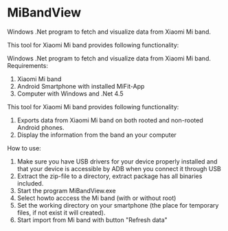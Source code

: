 # MiBandView
<p>Windows .Net program to fetch and visualize data from Xiaomi Mi band.</p>
This tool for Xiaomi Mi band provides following functionality:
<p>Windows .Net program to fetch and visualize data from Xiaomi Mi band.<br>
Requirements:
<ol>
  <li>Xiaomi Mi band</li>
  <li>Android Smartphone with installed MiFit-App</li>
  <li>Computer with Windows and .Net 4.5</li>
</ol>
</p>
<p>This tool for Xiaomi Mi band provides following functionality:
 <ol>
   <li>Exports data from Xiaomi Mi band on both rooted and non-rooted Android phones.</li>
   <li>Display the information from the band an your computer</li>
 </ol>
<p>
 How to use:
 <ol>
   <li>Make sure you have USB drivers for your device properly installed and that your device is accessible by ADB when you connect it through USB</li<
> <li>Extract the zip-file to a directory, extract package has all binaries included.</li>
   <li>Start the program MiBandView.exe</li>
   <li>Select howto acccess the Mi band (with or without root)</li>
   <li>Set the working directory on your smartphone (the place for temporary files, if not exist it will created).</li>
   <li>Start import from Mi band with button "Refresh data"</li>
</ol>
